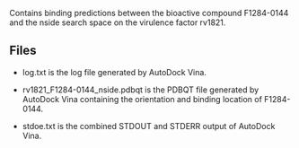 Contains binding predictions between the bioactive compound F1284-0144 and the nside search space on the virulence factor rv1821.

## Files

- log.txt is the log file generated by AutoDock Vina.

- rv1821_F1284-0144_nside.pdbqt is the PDBQT file generated by AutoDock Vina containing the orientation and binding location of F1284-0144.

- stdoe.txt is the combined STDOUT and STDERR output of AutoDock Vina.

